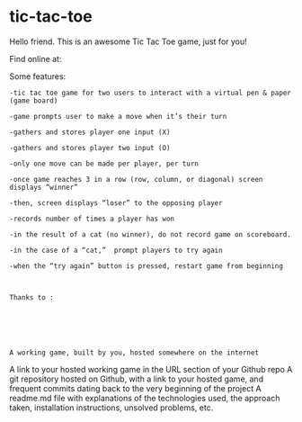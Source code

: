 # tic-tac-toe

Hello friend. This is an awesome Tic Tac Toe game, just for you! 

Find online at: 


Some features:

	-tic tac toe game for two users to interact with a virtual pen & paper (game board)

	-game prompts user to make a move when it’s their turn

	-gathers and stores player one input (X)

	-gathers and stores player two input (O)

	-only one move can be made per player, per turn

	-once game reaches 3 in a row (row, column, or diagonal) screen displays “winner”

	-then, screen displays “loser” to the opposing player

	-records number of times a player has won

	-in the result of a cat (no winner), do not record game on scoreboard. 

	-in the case of a “cat,”  prompt players to try again

	-when the “try again” button is pressed, restart game from beginning



	Thanks to :






	A working game, built by you, hosted somewhere on the internet
A link to your hosted working game in the URL section of your Github repo
A git repository hosted on Github, with a link to your hosted game, and frequent commits dating back to the very beginning of the project
A readme.md file with explanations of the technologies used, the approach taken, installation instructions, unsolved problems, etc.